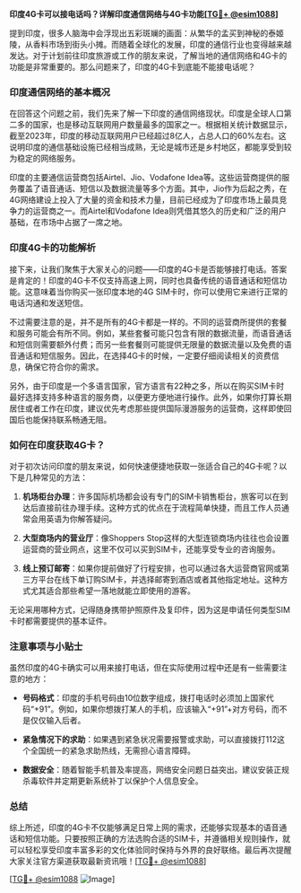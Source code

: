 **印度4G卡可以接电话吗？详解印度通信网络与4G卡功能[[TG💪+ @esim1088](https://t.me/s/esim1088)]**

提到印度，很多人脑海中会浮现出五彩斑斓的画面：从繁华的孟买到神秘的泰姬陵，从香料市场到街头小摊。而随着全球化的发展，印度的通信行业也变得越来越发达。对于计划前往印度旅游或工作的朋友来说，了解当地的通信网络和4G卡的功能是非常重要的。那么问题来了，印度的4G卡到底能不能接电话呢？

### 印度通信网络的基本概况

在回答这个问题之前，我们先来了解一下印度的通信网络现状。印度是全球人口第二多的国家，也是移动互联网用户数量最多的国家之一。根据相关统计数据显示，截至2023年，印度的移动互联网用户已经超过8亿人，占总人口的60%左右。这说明印度的通信基础设施已经相当成熟，无论是城市还是乡村地区，都能享受到较为稳定的网络服务。

印度的主要通信运营商包括Airtel、Jio、Vodafone Idea等。这些运营商提供的服务覆盖了语音通话、短信以及数据流量等多个方面。其中，Jio作为后起之秀，在4G网络建设上投入了大量的资金和技术力量，目前已经成为了印度市场上最具竞争力的运营商之一。而Airtel和Vodafone Idea则凭借其悠久的历史和广泛的用户基础，在市场中占据了一席之地。

### 印度4G卡的功能解析

接下来，让我们聚焦于大家关心的问题——印度的4G卡是否能够接打电话。答案是肯定的！印度的4G卡不仅支持高速上网，同时也具备传统的语音通话和短信功能。这意味着当你购买一张印度本地的4G SIM卡时，你可以使用它来进行正常的电话沟通和发送短信。

不过需要注意的是，并不是所有的4G卡都是一样的。不同的运营商所提供的套餐和服务可能会有所不同。例如，某些套餐可能只包含有限的数据流量，而语音通话和短信则需要额外付费；而另一些套餐则可能提供无限量的数据流量以及免费的语音通话和短信服务。因此，在选择4G卡的时候，一定要仔细阅读相关的资费信息，确保它符合你的需求。

另外，由于印度是一个多语言国家，官方语言有22种之多，所以在购买SIM卡时最好选择支持多种语言的服务商，以便更方便地进行操作。此外，如果你打算长期居住或者工作在印度，建议优先考虑那些提供国际漫游服务的运营商，这样即使回国后也能保持联系畅通无阻。

### 如何在印度获取4G卡？

对于初次访问印度的朋友来说，如何快速便捷地获取一张适合自己的4G卡呢？以下是几种常见的方法：

1. **机场柜台办理**：许多国际机场都会设有专门的SIM卡销售柜台，旅客可以在到达后直接前往办理手续。这种方式的优点在于流程简单快捷，而且工作人员通常会用英语为你解答疑问。
   
2. **大型商场内的营业厅**：像Shoppers Stop这样的大型连锁商场内往往也会设置运营商的营业网点，这里不仅可以买到SIM卡，还能享受专业的咨询服务。
   
3. **线上预订邮寄**：如果你提前做好了行程安排，也可以通过各大运营商官网或第三方平台在线下单订购SIM卡，并选择邮寄到酒店或者其他指定地址。这种方式尤其适合那些希望一落地就能立即使用的游客。

无论采用哪种方式，记得随身携带护照原件及复印件，因为这是申请任何类型SIM卡时都需要提供的基本证件。

### 注意事项与小贴士

虽然印度的4G卡确实可以用来接打电话，但在实际使用过程中还是有一些需要注意的地方：

- **号码格式**：印度的手机号码由10位数字组成，拨打电话时必须加上国家代码“+91”。例如，如果你想拨打某人的手机，应该输入“+91”+对方号码，而不是仅仅输入后者。
  
- **紧急情况下的求助**：如果遇到紧急状况需要报警或求助，可以直接拨打112这个全国统一的紧急求助热线，无需担心语言障碍。
  
- **数据安全**：随着智能手机普及率提高，网络安全问题日益突出。建议安装正规杀毒软件并定期更新系统补丁以保护个人信息安全。

### 总结

综上所述，印度的4G卡不仅能够满足日常上网的需求，还能够实现基本的语音通话和短信功能。只要按照正确的方法选购合适的SIM卡，并遵循相关规则操作，就可以轻松享受印度丰富多彩的文化体验同时保持与外界的良好联络。最后再次提醒大家关注官方渠道获取最新资讯哦！[[TG💪+ @esim1088](https://t.me/s/esim1088)]

[[TG💪+ @esim1088](https://t.me/s/esim1088) ![Image](https://i.postimg.cc/4NQfJmqS/Snipaste-2025-05-13-00-14-12.png)]